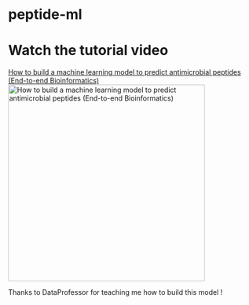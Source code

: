 # peptide-ml

# Watch the tutorial video

[How to build a machine learning model to predict antimicrobial peptides (End-to-end Bioinformatics)](https://youtu.be/0NrFIGLwW0Q)
<a href="https://youtu.be/0NrFIGLwW0Q"><img src="http://img.youtube.com/vi/0NrFIGLwW0Q/0.jpg" alt="How to build a machine learning model to predict antimicrobial peptides (End-to-end Bioinformatics)" title="How to build a machine learning model to predict antimicrobial peptides (End-to-end Bioinformatics)" width="400" /></a>

Thanks to DataProfessor for teaching me how to build this model !
